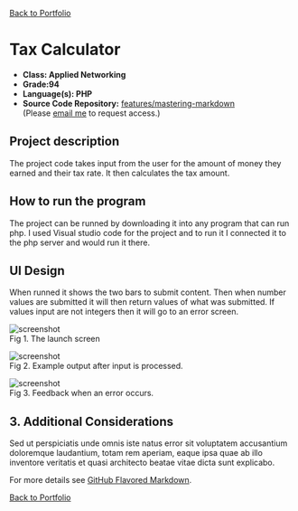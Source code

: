 [Back to Portfolio](./)

Tax Calculator
===============

-   **Class: Applied Networking** 
-   **Grade:94** 
-   **Language(s): PHP** 
-   **Source Code Repository:** [features/mastering-markdown](https://guides.github.com/features/mastering-markdown/)  
    (Please [email me](mailto:example@csustudent.net?subject=GitHub%20Access) to request access.)

## Project description

The project code takes input from the user for the amount of money they earned and their tax rate. It then calculates the tax amount.

## How to run the program

The project can be runned by downloading it into any program that can run php. I used Visual studio code for the project and to run it I connected it to the php server and would run it there.

## UI Design

When runned it shows the two bars to submit content. Then when number values are submitted it will then return values of what was submitted. If values input are not integers then it will go to an error screen.

![screenshot](images/dummy_thumbnail.jpg)  
Fig 1. The launch screen

![screenshot](images/dummy_thumbnail.jpg)  
Fig 2. Example output after input is processed.

![screenshot](images/dummy_thumbnail.jpg)  
Fig 3. Feedback when an error occurs.

## 3. Additional Considerations

Sed ut perspiciatis unde omnis iste natus error sit voluptatem accusantium doloremque laudantium, totam rem aperiam, eaque ipsa quae ab illo inventore veritatis et quasi architecto beatae vitae dicta sunt explicabo. 

For more details see [GitHub Flavored Markdown](https://guides.github.com/features/mastering-markdown/).

[Back to Portfolio](./)
